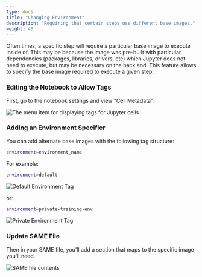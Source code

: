 ```yaml
---
type: docs
title: "Changing Environment"
description: "Requiring that certain steps use different base images."
weight: 40
---
```


Often times, a specific step will require a particular base image to execute inside of. This may be because the image was pre-built with particular dependencies (packages, libraries, drivers, etc) which Jupyter does not need to execute, but may be necessary on the back end. This feature allows to specify the base image required to execute a given step.

### Editing the Notebook to Allow Tags

First, go to the notebook settings and view "Cell Metadata":

![The menu item for displaying tags for Jupyter cells](../../add-tags-to-jupyter-cell.jpg)

### Adding an Environment Specifier
You can add alternate base images with the following tag structure:

```bash
environment=environment_name
```

For example:

```bash
environment=default
```

![Default Environment Tag](../../environment-default.jpg)

or:

```bash
environment=private-training-env
```

![Private Environment Tag](../../environment-private-training-env.jpg)

### Update SAME File

Then in your SAME file, you'll add a section that maps to the specific image you'll need.

![SAME file contents](../../private-environment-same-file.jpg)
